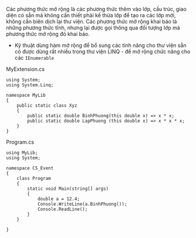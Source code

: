 Các phương thức mở rộng là các phương thức thêm vào lớp, cấu trúc, giao diện có sẵn mà không cần thiết phải kế thừa lớp để tạo ra các lớp mới, không cần biên dịch lại thư viện. Các phương thức mở rộng khai báo là những phương thức tĩnh, nhưng lại được gọi thông qua đối tượng lớp mà phương thức mở rộng đó khai báo.
+ Kỹ thuật dùng hàm mở rộng để bổ sung các tính năng cho thư viện sẵn có được dùng rất nhiều trong thư viện LINQ - để mở rộng chức năng cho các `IEnumerable`

MyExtension.cs
```CSharp
using System;
using System.Linq;

namespace MyLib
{
    public static class Xyz
    {
        public static double BinhPhuong(this double x) => x * x;
        public static double LapPhuong (this double x) => x * x * x;
    }
}

```

Program.cs
```CSharp
using MyLib;
using System;

namespace CS_Event
{
    class Program
    {
        static void Main(string[] args)
        {
            double a = 12.4;
            Console.WriteLine(a.BinhPhuong());
            Console.ReadLine();
        }
    }

}
```